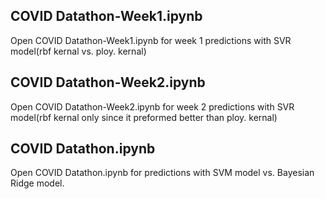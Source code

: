## COVID Datathon-Week1.ipynb
Open COVID Datathon-Week1.ipynb for week 1 predictions with SVR model(rbf kernal vs. ploy. kernal)

## COVID Datathon-Week2.ipynb
Open COVID Datathon-Week2.ipynb for week 2 predictions with SVR model(rbf kernal only since it preformed better than ploy. kernal)

## COVID Datathon.ipynb
Open COVID Datathon.ipynb for predictions with SVM model vs. Bayesian Ridge model.
